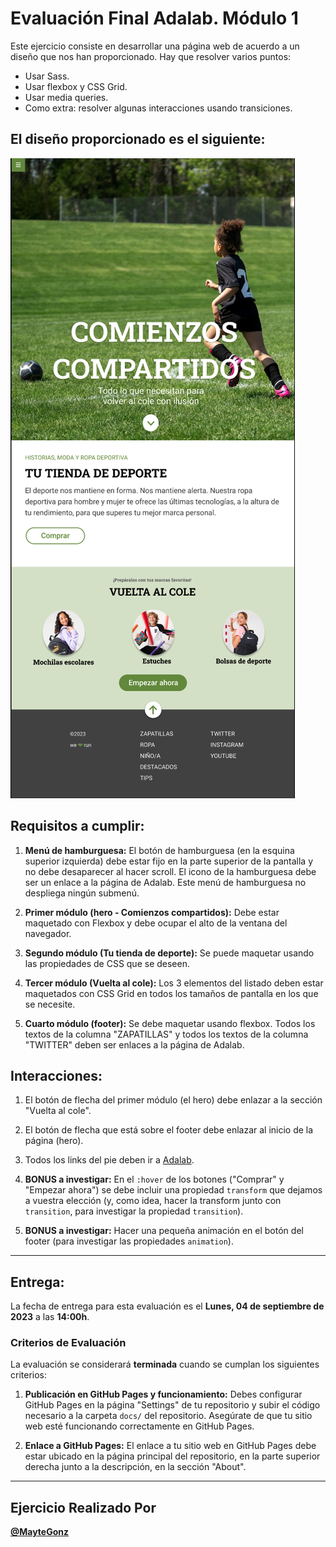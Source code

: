 # Evaluación Final Adalab. Módulo 1

Este ejercicio consiste en desarrollar una página web de acuerdo a un diseño que nos han proporcionado. Hay que resolver varios puntos:

- Usar Sass.
- Usar flexbox y CSS Grid.
- Usar media queries.
- Como extra: resolver algunas interacciones usando transiciones.

## El diseño proporcionado es el siguiente:

![Diseño](./docs/assets/images/version_tablet.png)

## Requisitos a cumplir:

1. **Menú de hamburguesa:** El botón de hamburguesa (en la esquina superior izquierda) debe estar fijo en la parte superior de la pantalla y no debe desaparecer al hacer scroll. El icono de la hamburguesa debe ser un enlace a la página de Adalab. Este menú de hamburguesa no despliega ningún submenú.

2. **Primer módulo (hero - Comienzos compartidos):** Debe estar maquetado con Flexbox y debe ocupar el alto de la ventana del navegador.

3. **Segundo módulo (Tu tienda de deporte):** Se puede maquetar usando las propiedades de CSS que se deseen.

4. **Tercer módulo (Vuelta al cole):** Los 3 elementos del listado deben estar maquetados con CSS Grid en todos los tamaños de pantalla en los que se necesite.

5. **Cuarto módulo (footer):** Se debe maquetar usando flexbox. Todos los textos de la columna "ZAPATILLAS" y todos los textos de la columna "TWITTER" deben ser enlaces a la página de Adalab.

## Interacciones:

1. El botón de flecha del primer módulo (el hero) debe enlazar a la sección "Vuelta al cole".

2. El botón de flecha que está sobre el footer debe enlazar al inicio de la página (hero).

3. Todos los links del pie deben ir a [Adalab](https://adalab.es).

4. **BONUS a investigar:** En el `:hover` de los botones ("Comprar" y "Empezar ahora") se debe incluir una propiedad `transform` que dejamos a vuestra elección (y, como idea, hacer la transform junto con `transition`, para investigar la propiedad `transition`).

5. **BONUS a investigar:** Hacer una pequeña animación en el botón del footer (para investigar las propiedades `animation`).

---
## Entrega:

La fecha de entrega para esta evaluación es el **Lunes, 04 de septiembre de 2023** a las **14:00h**.

### Criterios de Evaluación

La evaluación se considerará **terminada** cuando se cumplan los siguientes criterios:

1. **Publicación en GitHub Pages y funcionamiento:** Debes configurar GitHub Pages en la página "Settings" de tu repositorio y subir el código necesario a la carpeta `docs/` del repositorio. Asegúrate de que tu sitio web esté funcionando correctamente en GitHub Pages.

2. **Enlace a GitHub Pages:** El enlace a tu sitio web en GitHub Pages debe estar ubicado en la página principal del repositorio, en la parte superior derecha junto a la descripción, en la sección "About".

---

## Ejercicio Realizado Por

[**@MayteGonz**](https://github.com/MayteGonz)




